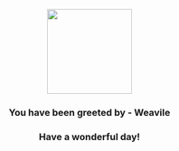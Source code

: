 <p align="center">
    <img src="https://raw.githubusercontent.com/PokeAPI/sprites/master/sprites/pokemon/461.png" width="150" height="150">
</p>
<h3 align="center">You have been greeted by - <b>Weavile</b></h3>
<h3 align="center">Have a wonderful day!</h3>
